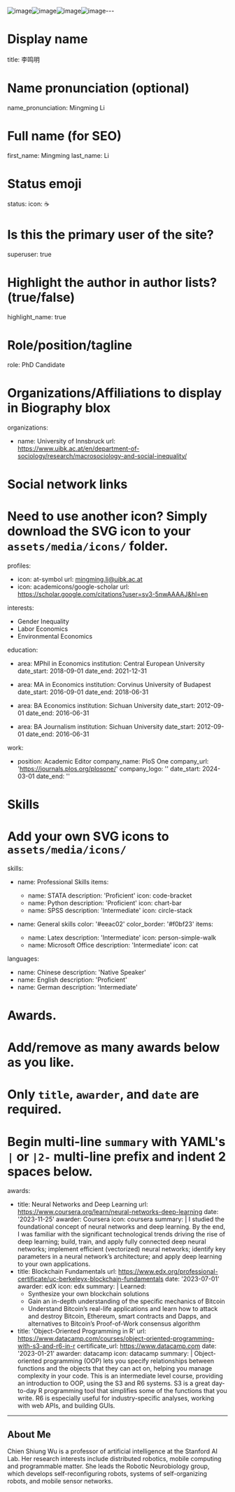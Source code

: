 ![image](https://github.com/user-attachments/assets/63f9ab9c-4aee-4b52-832e-80ade1c1e1b5)![image](https://github.com/user-attachments/assets/5bf8fbba-8075-4e74-b0f8-4495e69b937f)![image](https://github.com/user-attachments/assets/9bca75b9-b85b-4547-a010-32c2107a34f0)![image](https://github.com/user-attachments/assets/30d683a3-26aa-4df6-84da-5d3a2da6460d)---
# Display name
title: 李鸣明

# Name pronunciation (optional)
name_pronunciation: Mingming Li

# Full name (for SEO)
first_name: Mingming 
last_name: Li

# Status emoji
status:
  icon: ☕️

# Is this the primary user of the site?
superuser: true

# Highlight the author in author lists? (true/false)
highlight_name: true

# Role/position/tagline
role: PhD Candidate

# Organizations/Affiliations to display in Biography blox
organizations:
  - name: University of Innsbruck
    url: https://www.uibk.ac.at/en/department-of-sociology/research/macrosociology-and-social-inequality/

# Social network links
# Need to use another icon? Simply download the SVG icon to your `assets/media/icons/` folder.
profiles:
  - icon: at-symbol
    url: mingming.li@uibk.ac.at
  - icon: academicons/google-scholar
    url: https://scholar.google.com/citations?user=sv3-5nwAAAAJ&hl=en

interests:
  - Gender Inequality 
  - Labor Economics
  - Environmental Economics

education:
  - area: MPhil in Economics
    institution: Central European University
    date_start: 2018-09-01
    date_end: 2021-12-31


  - area: MA in Economics
    institution: Corvinus University of Budapest
    date_start: 2016-09-01
    date_end: 2018-06-31

  - area: BA Economics
    institution: Sichuan University
    date_start: 2012-09-01
    date_end: 2016-06-31

  - area: BA Journalism
    institution: Sichuan University
    date_start: 2012-09-01
    date_end: 2016-06-31

  
work:
  - position: Academic Editor
    company_name: PloS One
    company_url: 'https://journals.plos.org/plosone/'
    company_logo: ''
    date_start: 2024-03-01
    date_end: ''
      
# Skills
# Add your own SVG icons to `assets/media/icons/`
skills:
  - name: Professional Skills
    items:
      - name: STATA
        description: 'Proficient'
        icon: code-bracket
      - name: Python
        description: 'Proficient'
        icon: chart-bar
      - name: SPSS
        description: 'Intermediate'
        icon: circle-stack
        
  - name: General skills
    color: '#eeac02'
    color_border: '#f0bf23'
    items:
      - name: Latex
        description: 'Intermediate'
        icon: person-simple-walk
      - name: Microsoft Office
        description: 'Intermediate'
        icon: cat

languages:
  - name: Chinese
    description: 'Native Speaker'
  - name: English
    description: 'Proficient'
  - name: German
    description: 'Intermediate'

# Awards.
#   Add/remove as many awards below as you like.
#   Only `title`, `awarder`, and `date` are required.
#   Begin multi-line `summary` with YAML's `|` or `|2-` multi-line prefix and indent 2 spaces below.
awards:
  - title: Neural Networks and Deep Learning
    url: https://www.coursera.org/learn/neural-networks-deep-learning
    date: '2023-11-25'
    awarder: Coursera
    icon: coursera
    summary: |
      I studied the foundational concept of neural networks and deep learning. By the end, I was familiar with the significant technological trends driving the rise of deep learning; build, train, and apply fully connected deep neural networks; implement efficient (vectorized) neural networks; identify key parameters in a neural network’s architecture; and apply deep learning to your own applications.
  - title: Blockchain Fundamentals
    url: https://www.edx.org/professional-certificate/uc-berkeleyx-blockchain-fundamentals
    date: '2023-07-01'
    awarder: edX
    icon: edx
    summary: |
      Learned:
      - Synthesize your own blockchain solutions
      - Gain an in-depth understanding of the specific mechanics of Bitcoin
      - Understand Bitcoin’s real-life applications and learn how to attack and destroy Bitcoin, Ethereum, smart contracts and Dapps, and alternatives to Bitcoin’s Proof-of-Work consensus algorithm
  - title: 'Object-Oriented Programming in R'
    url: https://www.datacamp.com/courses/object-oriented-programming-with-s3-and-r6-in-r
    certificate_url: https://www.datacamp.com
    date: '2023-01-21'
    awarder: datacamp
    icon: datacamp
    summary: |
      Object-oriented programming (OOP) lets you specify relationships between functions and the objects that they can act on, helping you manage complexity in your code. This is an intermediate level course, providing an introduction to OOP, using the S3 and R6 systems. S3 is a great day-to-day R programming tool that simplifies some of the functions that you write. R6 is especially useful for industry-specific analyses, working with web APIs, and building GUIs.
---

## About Me

Chien Shiung Wu is a professor of artificial intelligence at the Stanford AI Lab. Her research interests include distributed robotics, mobile computing and programmable matter. She leads the Robotic Neurobiology group, which develops self-reconfiguring robots, systems of self-organizing robots, and mobile sensor networks.
